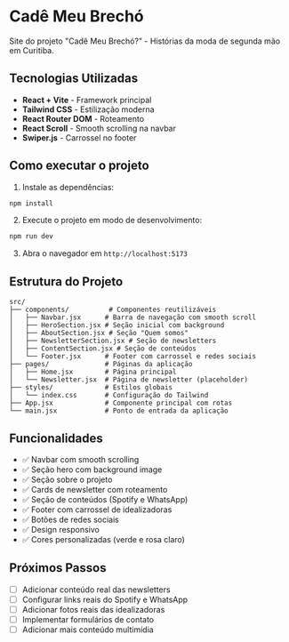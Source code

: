 # Cadê Meu Brechó

Site do projeto "Cadê Meu Brechó?" - Histórias da moda de segunda mão em Curitiba.

## Tecnologias Utilizadas

- **React + Vite** - Framework principal
- **Tailwind CSS** - Estilização moderna
- **React Router DOM** - Roteamento
- **React Scroll** - Smooth scrolling na navbar
- **Swiper.js** - Carrossel no footer

## Como executar o projeto

1. Instale as dependências:
```bash
npm install
```

2. Execute o projeto em modo de desenvolvimento:
```bash
npm run dev
```

3. Abra o navegador em `http://localhost:5173`

## Estrutura do Projeto

```
src/
├── components/          # Componentes reutilizáveis
│   ├── Navbar.jsx      # Barra de navegação com smooth scroll
│   ├── HeroSection.jsx # Seção inicial com background
│   ├── AboutSection.jsx # Seção "Quem somos"
│   ├── NewsletterSection.jsx # Seção de newsletters
│   ├── ContentSection.jsx # Seção de conteúdos
│   └── Footer.jsx      # Footer com carrossel e redes sociais
├── pages/              # Páginas da aplicação
│   ├── Home.jsx        # Página principal
│   └── Newsletter.jsx  # Página de newsletter (placeholder)
├── styles/             # Estilos globais
│   └── index.css       # Configuração do Tailwind
├── App.jsx             # Componente principal com rotas
└── main.jsx            # Ponto de entrada da aplicação
```

## Funcionalidades

- ✅ Navbar com smooth scrolling
- ✅ Seção hero com background image
- ✅ Seção sobre o projeto
- ✅ Cards de newsletter com roteamento
- ✅ Seção de conteúdos (Spotify e WhatsApp)
- ✅ Footer com carrossel de idealizadoras
- ✅ Botões de redes sociais
- ✅ Design responsivo
- ✅ Cores personalizadas (verde e rosa claro)

## Próximos Passos

- [ ] Adicionar conteúdo real das newsletters
- [ ] Configurar links reais do Spotify e WhatsApp
- [ ] Adicionar fotos reais das idealizadoras
- [ ] Implementar formulários de contato
- [ ] Adicionar mais conteúdo multimídia